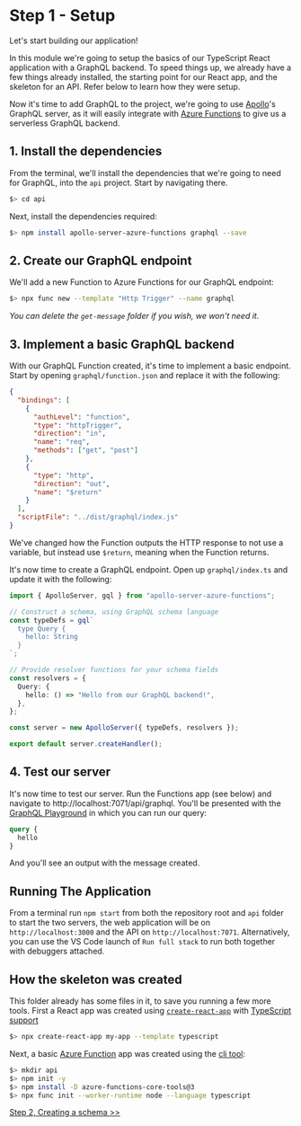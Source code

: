 # Step 1 - Setup

Let's start building our application!

In this module we're going to setup the basics of our TypeScript React application with a GraphQL backend. To speed things up, we already have a few things already installed, the starting point for our React app, and the skeleton for an API. Refer below to learn how they were setup.

Now it's time to add GraphQL to the project, we're going to use [Apollo](https://www.apollographql.com/)'s GraphQL server, as it will easily integrate with [Azure Functions](https://www.apollographql.com/docs/apollo-server/deployment/azure-functions/) to give us a serverless GraphQL backend.

## 1. Install the dependencies

From the terminal, we'll install the dependencies that we're going to need for GraphQL, into the `api` project. Start by navigating there.

```bash
$> cd api
```

Next, install the dependencies required:

```bash
$> npm install apollo-server-azure-functions graphql --save
```

## 2. Create our GraphQL endpoint

We'll add a new Function to Azure Functions for our GraphQL endpoint:

```bash
$> npx func new --template "Http Trigger" --name graphql
```

_You can delete the `get-message` folder if you wish, we won't need it._

## 3. Implement a basic GraphQL backend

With our GraphQL Function created, it's time to implement a basic endpoint. Start by opening `graphql/function.json` and replace it with the following:

```json
{
  "bindings": [
    {
      "authLevel": "function",
      "type": "httpTrigger",
      "direction": "in",
      "name": "req",
      "methods": ["get", "post"]
    },
    {
      "type": "http",
      "direction": "out",
      "name": "$return"
    }
  ],
  "scriptFile": "../dist/graphql/index.js"
}
```

We've changed how the Function outputs the HTTP response to not use a variable, but instead use `$return`, meaning when the Function returns.

It's now time to create a GraphQL endpoint. Open up `graphql/index.ts` and update it with the following:

```typescript
import { ApolloServer, gql } from "apollo-server-azure-functions";

// Construct a schema, using GraphQL schema language
const typeDefs = gql`
  type Query {
    hello: String
  }
`;

// Provide resolver functions for your schema fields
const resolvers = {
  Query: {
    hello: () => "Hello from our GraphQL backend!",
  },
};

const server = new ApolloServer({ typeDefs, resolvers });

export default server.createHandler();
```

## 4. Test our server

It's now time to test our server. Run the Functions app (see below) and navigate to http://localhost:7071/api/graphql. You'll be presented with the [GraphQL Playground](https://www.apollographql.com/docs/apollo-server/testing/graphql-playground/) in which you can run our query:

```graphql
query {
  hello
}
```

And you'll see an output with the message created.

## Running The Application

From a terminal run `npm start` from both the repository root and `api` folder to start the two servers, the web application will be on `http://localhost:3000` and the API on `http://localhost:7071`. Alternatively, you can use the VS Code launch of `Run full stack` to run both together with debuggers attached.

## How the skeleton was created

This folder already has some files in it, to save you running a few more tools. First a React app was created using [`create-react-app`](https://create-react-app.dev) with [TypeScript support](https://create-react-app.dev/docs/adding-typescript/)

```bash
$> npx create-react-app my-app --template typescript
```

Next, a basic [Azure Function](https://docs.microsoft.com/azure/azure-functions?WT.mc_id=javascript-13112-aapowell) app was created using the [cli tool](https://docs.microsoft.com/azure/azure-functions/functions-run-local?WT.mc_id=javascript-13112-aapowell&tabs=windows%2Ccsharp%2Cbash#v2):

```bash
$> mkdir api
$> npm init -y
$> npm install -D azure-functions-core-tools@3
$> npx func init --worker-runtime node --language typescript
```

[Step 2, Creating a schema >>](../02-create-schema)
